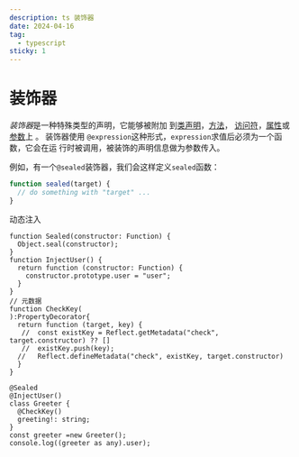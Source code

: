 ```yaml
---
description: ts 装饰器
date: 2024-04-16
tag:
  - typescript
sticky: 1
---
```


# 装饰器

*装饰器*是一种特殊类型的声明，它能够被附加
到[类声明](https://www.tslang.cn/docs/handbook/decorators.html#class-decorators)，[方法](https://www.tslang.cn/docs/handbook/decorators.html#method-decorators)，
[访问符](https://www.tslang.cn/docs/handbook/decorators.html#accessor-decorators)，[属性](https://www.tslang.cn/docs/handbook/decorators.html#property-decorators)或[参数](https://www.tslang.cn/docs/handbook/decorators.html#parameter-decorators)上
。 装饰器使用 `@expression`这种形式，`expression`求值后必须为一个函数，它会在运
行时被调用，被装饰的声明信息做为参数传入。

例如，有一个`@sealed`装饰器，我们会这样定义`sealed`函数：

```ts
function sealed(target) {
  // do something with "target" ...
}
```

动态注入

```sandpack
function Sealed(constructor: Function) {
  Object.seal(constructor);
}
function InjectUser() {
  return function (constructor: Function) {
    constructor.prototype.user = "user";
  }
}
// 元数据
function CheckKey(
):PropertyDecorator{
  return function (target, key) {
   //  const existKey = Reflect.getMetadata("check", target.constructor) ?? []
   //  existKey.push(key);
  //   Reflect.defineMetadata("check", existKey, target.constructor)
  }
}

@Sealed
@InjectUser()
class Greeter {
  @CheckKey()
  greeting!: string;
}
const greeter =new Greeter();
console.log((greeter as any).user);

```
